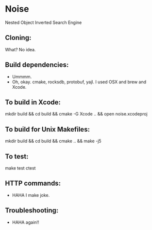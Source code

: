 # Noise

Nested Object Inverted Search Engine

## Cloning:
What? No idea.

## Build dependencies:
* Ummmm.
* Oh, okay. cmake, rocksdb, protobuf, yajl. I used OSX and brew and Xcode.

## To build in Xcode:
mkdir build && cd build && cmake -G Xcode .. && open noise.xcodeproj

## To build for Unix Makefiles:
mkdir build && cd build && cmake .. && make -j5

## To test:
make test
ctest

## HTTP commands:
* HAHA I make joke.

## Troubleshooting:
* HAHA again!!
